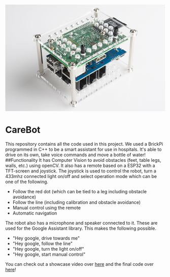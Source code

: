 [![Showcase Video](brickpi.jpg)](https://www.youtube.com/watch?v=AWg9zco_IYE)
# CareBot
This repository contains all the code used in this project. We used a BrickPi programmed in C++ to be a smart assistant for use in hospitals. It's able to drive on its own, take voice commands and move a bottle of water!
##Functionality
It has Computer Vision to avoid obstacles (feet, table legs, walls, etc.) using openCV. It also has a remote based on a ESP32 with a TFT-screen and joystick. The joystick is used to control the robot, turn a 433mhz connected light on/off and select operation mode which can be one of the following.
- Follow the red dot (which can be tied to a leg including obstacle avoidance)
- Follow the line (including calibration and obstacle avoidance)
- Manual control using the remote
- Automatic navigation 

The robot also has a microphone and speaker connected to it. These are used for the Google Assistant library. This makes the following possible.
- "Hey google, drive towards me"
- "Hey google, follow the line"
- "Hey google, turn the light on/off"
- "Hey google, start manual control"

You can check out a showcase video over [here](https://www.youtube.com/watch?v=AWg9zco_IYE) and the final code over [here](https://github.com/JVKran/CareBot/tree/master/Resultaat)!
